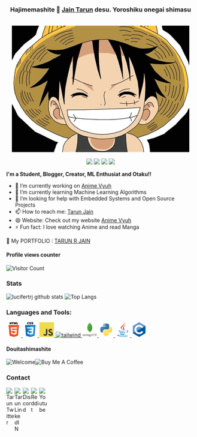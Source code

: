 
<div align="center">
<h3> Hajimemashite 👋 <a href="https://tarunjain.netlify.app/">Jain Tarun</a> desu. Yoroshiku onegai shimasu </h3>
<br />
<img src="https://github.com/lucifertrj/lucifertrj/blob/main/luffy_smile.jpeg" alt="Luffy👒" href="https://animevyuh.org/straw-hat-pirates-dreams/">

![](https://img.shields.io/badge/OS-Linux-informational?style=flat-square&logo=linux&logoColor=white&color=fcc624)
![](https://img.shields.io/badge/Shell-bash-informational?style=flat-square&logo=gnu-bash&logoColor=white&color=a42e2b)
![](https://img.shields.io/badge/Editor-VS-informational?style=flat-square&logo=neovim&logoColor=white&color=57a143)
![](https://img.shields.io/badge/Branch-ECE-informational?style=flat-square&logo=docker&logoColor=white&color=2496ed)
</div>
<div>
<span class="bio">
  <strong>I'm a Student, Blogger, Creator, ML Enthusiat and Otaku!!</strong>
<span>

- 🔭 I’m currently working on <a href="https://animevyuh.org">Anime Vyuh</a>
- 🌱 I’m currently learning Machine Learning Algorithms
- 🤔 I’m looking for help with Embedded Systems and Open Source Projects
- 📫 How to reach me: <a href="https://twitter.com/TRJ_0751">Tarun Jain</a>
- 😄 Website: Check out my website <a href="https://animevyuh.org">Anime Vyuh</a>
- ⚡ Fun fact: I love watching Anime and read Manga

🤵 My PORTFOLIO : <a href="https://tarunjain.netlify.app/">TARUN R JAIN</a>

</div>

#### Profile views counter
![Visitor Count](https://profile-counter.glitch.me/{lucifertrj}/count.svg)

### Stats
<img alt="lucifertrj github stats" width="50%" src="https://github-readme-stats.vercel.app/api?username=lucifertrj&show_icons=true&count_private=true&hide_border=true&bg_color=50,e96205,904e99&title_color=fff&text_color=fff&icon_color=f2f2f2" href="https://github.com/lucifertrj" />
<img alt="Top Langs" width="42%" src="https://github-readme-stats.vercel.app/api/top-langs/?username=lucifertrj&layout=compact&count_private=true&&hide_border=true&bg_color=904e99&title_color=fff&text_color=fff&icon_color=f2f2f2&hide=jupyter%20notebook&langs_count=5" href="https://github.com/lucifertrj" />
  
  <h3 align="left">Languages and Tools:</h3>
<p align="left">
    <a href="https://www.w3.org/html/" target="_blank"> <img src="https://raw.githubusercontent.com/devicons/devicon/master/icons/html5/html5-original-wordmark.svg" alt="html5" width="40" height="40"/> </a>
    <a href="https://www.w3schools.com/css/" target="_blank"> <img src="https://raw.githubusercontent.com/devicons/devicon/master/icons/css3/css3-original-wordmark.svg" alt="css3" width="40" height="40"/> </a>
    <a href="https://developer.mozilla.org/en-US/docs/Web/JavaScript" target="_blank"> <img src="https://raw.githubusercontent.com/devicons/devicon/master/icons/javascript/javascript-original.svg" alt="javascript" width="40" height="40"/> </a>
    <a href="https://tailwindcss.com/" target="_blank"> <img src="https://www.vectorlogo.zone/logos/tailwindcss/tailwindcss-icon.svg" alt="tailwind" width="40" height="40"/> </a>
    <a href="https://www.mongodb.com/" target="_blank"> <img src="https://raw.githubusercontent.com/devicons/devicon/master/icons/mongodb/mongodb-original-wordmark.svg" alt="mongodb" width="40" height="40"/> </a>
    <a href="https://www.python.org" target="_blank"> <img src="https://raw.githubusercontent.com/devicons/devicon/master/icons/python/python-original.svg" alt="python" width="40" height="40"/> </a>
   <a href="https://www.java.com/en/" target="_blank"> <img src="https://raw.githubusercontent.com/devicons/devicon/master/icons/java/java-original.svg" alt="java" width="40" height="40"/> </a>
<a href="" target="_blank"> <img src="https://raw.githubusercontent.com/devicons/devicon/master/icons/c/c-original.svg" alt="C" width="40" height="40"/> </a>
  </p>
  
<h4 align="left">Douitashimashite</h4>
<img src="https://media.giphy.com/media/yyVph7ANKftIs/giphy.gif" alt="Welcome" align="right>
</p>
<a href="https://www.buymeacoffee.com/trjtarun" target="_blank"><img src="https://cdn.buymeacoffee.com/buttons/v2/default-yellow.png" alt="Buy Me A Coffee" width="150" ></a>
 
<h3> Contact </h3>
  
<a href="https://twitter.com/TRJ_0751">
  <img align="left" alt="Tarun Twitter" width="22px" src="https://raw.githubusercontent.com/peterthehan/peterthehan/master/assets/twitter.svg" />
</a>
<a href="https://www.linkedin.com/in/tarun-r-jain-3ba397191/">
  <img align="left" alt="Tarun LinkedIN" width="22px" src="https://raw.githubusercontent.com/peterthehan/peterthehan/master/assets/linkedin.svg" />
</a>
<a href="https://discord.com/invite/jv8jC2CAhn">
  <img align="left" alt="Discord" width="22px" src="https://raw.githubusercontent.com/peterthehan/peterthehan/master/assets/discord.svg" />
</a>
<a href="https://www.reddit.com/user/trj_flash75">
  <img align="left" alt="Reddit" width="22px" src="https://raw.githubusercontent.com/peterthehan/peterthehan/master/assets/reddit.svg" />
</a>
  <a href="https://www.youtube.com/channel/UCzgB9IMJ9QGcQzfEGNjJdxg">
  <img align="left" alt="Youtube" width="22px" src="https://raw.githubusercontent.com/peterthehan/peterthehan/master/assets/youtube.svg" />
</a>
